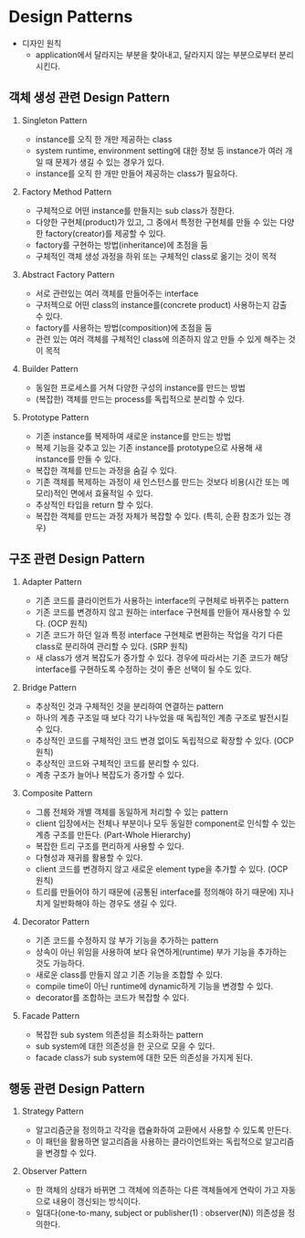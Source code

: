 # Design Patterns

- 디자인 원칙
    - application에서 달라지는 부분을 찾아내고, 달라지지 않는 부분으로부터 분리시킨다.

## 객체 생성 관련 Design Pattern

1. Singleton Pattern
    - instance를 오직 한 개만 제공하는 class
    - system runtime, environment setting에 대한 정보 등 instance가 여러 개일 때 문제가 생길 수 있는 경우가 있다.
    - instance를 오직 한 개만 만들어 제공하는 class가 필요하다.

2. Factory Method Pattern
    - 구체적으로 어떤 instance를 만들지는 sub class가 정한다.
    - 다양한 구현체(product)가 있고, 그 중에서 특정한 구현체를 만들 수 있는 다양한 factory(creator)를 제공할 수 있다.
    - factory를 구현하는 방법(inheritance)에 초점을 둠
    - 구체적인 객체 생성 과정을 하위 또는 구체적인 class로 옮기는 것이 목적

3. Abstract Factory Pattern
    - 서로 관련있는 여러 객체를 만들어주는 interface
    - 구처젝으로 어떤 class의 instance를(concrete product) 사용하는지 감출 수 있다.
    - factory를 사용하는 방법(composition)에 초점을 둠
    - 관련 있는 여러 객체를 구체적인 class에 의존하지 않고 만들 수 있게 해주는 것이 목적

4. Builder Pattern
    - 동일한 프로세스를 거쳐 다양한 구성의 instance를 만드는 방법
    - (복잡한) 객체를 만드는 process를 독립적으로 분리할 수 있다.

5. Prototype Pattern
    - 기존 instance를 복제하여 새로운 instance를 만드는 방법
    - 복제 기능을 갖추고 있는 기존 instance를 prototype으로 사용해 새 instance를 만들 수 있다.
    - 복잡한 객체를 만드는 과정을 숨길 수 있다.
    - 기존 객체를 복제하는 과정이 새 인스턴스를 만드는 것보다 비용(시간 또는 메모리)적인 면에서 효율적일 수 있다.
    - 추상적인 타입을 return 할 수 있다.
    - 복잡한 객체를 만드는 과정 자체가 복잡할 수 있다. (특히, 순환 참조가 있는 경우)

## 구조 관련 Design Pattern

1. Adapter Pattern
    - 기존 코드를 클라이언트가 사용하는 interface의 구현체로 바뀌주는 pattern
    - 기존 코드를 변경하지 않고 원하는 interface 구현체를 만들어 재사용할 수 있다. (OCP 원칙)
    - 기존 코드가 하던 일과 특정 interface 구현체로 변환하는 작업을 각기 다른 class로 분리하여 관리할 수 있다. (SRP 원칙)
    - 새 class가 생겨 복잡도가 증가할 수 있다. 경우에 따라서는 기존 코드가 해당 interface를 구현하도록 수정하는 것이 좋은 선택이 될 수도 있다.

2. Bridge Pattern
    - 추상적인 것과 구체적인 것을 분리하여 연결하는 pattern
    - 하나의 계층 구조일 때 보다 각기 나누었을 때 독립적인 계층 구조로 발전시킬 수 있다.
    - 추상적인 코드를 구체적인 코드 변경 없이도 독립적으로 확장할 수 있다. (OCP 원칙)
    - 추상적인 코드와 구체적인 코드를 분리할 수 있다.
    - 계층 구조가 늘어나 복잡도가 증가할 수 있다.

3. Composite Pattern
    - 그룹 전체와 개별 객체를 동일하게 처리할 수 있는 pattern
    - client 입장에서는 전체나 부분이나 모두 동일한 component로 인식할 수 있는 계층 구조를 만든다. (Part-Whole Hierarchy)
    - 복잡한 트리 구조를 편리하게 사용할 수 있다.
    - 다형성과 재귀를 활용할 수 있다.
    - client 코드를 변경하지 않고 새로운 element type을 추가할 수 있다. (OCP 원칙)
    - 트리를 만들어야 하기 때문에 (공통된 interface를 정의해야 하기 때문에) 지나치게 일반화해야 하는 경우도 생길 수 있다.

4. Decorator Pattern
    - 기존 코드를 수정하지 않 부가 기능을 추가하는 pattern
    - 상속이 아닌 위임을 사용하여 보다 유연하게(runtime) 부가 기능을 추가하는 것도 가능하다.
    - 새로운 class를 만들지 않고 기존 기능을 조합할 수 있다.
    - compile time이 아닌 runtime에 dynamic하게 기능을 변경할 수 있다.
    - decorator를 조합하는 코드가 복잡할 수 있다.

5. Facade Pattern
    - 복잡한 sub system 의존성을 최소화하는 pattern
    - sub system에 대한 의존성을 한 곳으로 모을 수 있다.
    - facade class가 sub system에 대한 모든 의존성을 가지게 된다.

## 행동 관련 Design Pattern

1. Strategy Pattern
    - 알고리즘군을 정의하고 각각을 캡슐화하여 교환에서 사용할 수 있도록 만든다.
    - 이 패턴을 활용하면 알고리즘을 사용하는 클라이언트와는 독립적으로 알고리즘을 변경할 수 있다.

2. Observer Pattern
    - 한 객체의 상태가 바뀌면 그 객체에 의존하는 다른 객체들에게 연락이 가고 자동으로 내용이 갱신되는 방식이다.
    - 일대다(one-to-many, subject or publisher(1) : observer(N)) 의존성을 정의한다.
